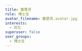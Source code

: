 ```yaml
---
title: 董慧灵
role: 博士生
avatar_filename: 董慧灵.avatar.jpg
interests:
  - 优化
superuser: false
user_groups:
  - 博士生
---
```

